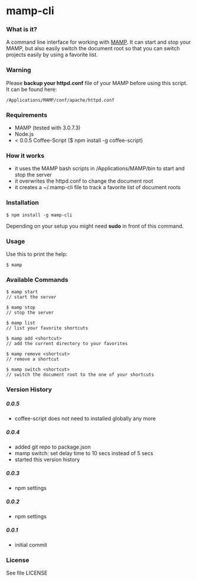 # mamp-cli

### What is it?

A command line interface for working with [MAMP](https://www.mamp.info/de/). It can start and stop your MAMP, but also easily switch the document root so that you can switch projects easily by using a favorite list.

### Warning

Please __backup your httpd.conf__ file of your MAMP before using this script. It can be found here:

    /Applications/MAMP/conf/apache/httpd.conf

### Requirements

- MAMP (tested with 3.0.7.3)
- Node.js
- < 0.0.5 Coffee-Script ($ npm install -g coffee-script)

### How it works

- it uses the MAMP bash scripts in /Applications/MAMP/bin to start and stop the server
- it overwrites the httpd.conf to change the document root
- it creates a ~/.mamp-cli file to track a favorite list of document roots

### Installation

    $ npm install -g mamp-cli

Depending on your setup you might need __sudo__ in front of this command.

### Usage

Use this to print the help:

    $ mamp

### Available Commands

    $ mamp start
    // start the server

    $ mamp stop
    // stop the server

    $ mamp list
    // list your favorite shortcuts

    $ mamp add <shortcut>
    // add the current directory to your favorites

    $ mamp remove <shortcut>
    // remove a shortcut

    $ mamp switch <shortcut>
    // switch the document root to the one of your shortcuts

### Version History


##### 0.0.5

- coffee-script does not need to installed globally any more

##### 0.0.4

- added git repo to package.json
- mamp switch: set delay time to 10 secs instead of 5 secs
- started this version history

##### 0.0.3

- npm settings

##### 0.0.2

- npm settings

##### 0.0.1

- initial commit

### License

See file LICENSE
